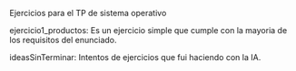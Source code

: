 Ejercicios para el TP de sistema operativo

ejercicio1_productos: Es un ejercicio simple que cumple con la mayoria de los requisitos del enunciado.

ideasSinTerminar: Intentos de ejercicios que fui haciendo con la IA.
